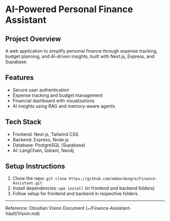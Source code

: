 # AI-Powered Personal Finance Assistant

## Project Overview
A web application to simplify personal finance through expense tracking, budget planning, and AI-driven insights, built with Next.js, Express, and Supabase.

## Features
- Secure user authentication
- Expense tracking and budget management
- Financial dashboard with visualizations
- AI insights using RAG and memory-aware agents

## Tech Stack
- Frontend: Next.js, Tailwind CSS
- Backend: Express, Node.js
- Database: PostgreSQL (Supabase)
- AI: LangChain, Qdrant, Neo4j

## Setup Instructions
1. Clone the repo: `git clone https://github.com/omkardongre/Finance-Assistant.git`
2. Install dependencies: `npm install` (in frontend and backend folders)
3. Follow setup for frontend and backend in respective folders.

---

Reference: Obsidian Vision Document (~/Finance-Assistant-Vault/Vision.md)
